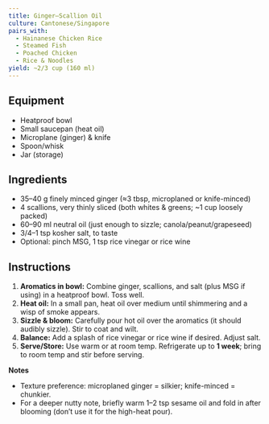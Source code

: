 ```yaml
---
title: Ginger–Scallion Oil
culture: Cantonese/Singapore
pairs_with:
  - Hainanese Chicken Rice
  - Steamed Fish
  - Poached Chicken
  - Rice & Noodles
yield: ~2/3 cup (160 ml)
---
```


## Equipment
- Heatproof bowl
- Small saucepan (heat oil)
- Microplane (ginger) & knife
- Spoon/whisk
- Jar (storage)

## Ingredients
- 35–40 g finely minced ginger (≈3 tbsp, microplaned or knife-minced)
- 4 scallions, very thinly sliced (both whites & greens; ~1 cup loosely packed)
- 60–90 ml neutral oil (just enough to sizzle; canola/peanut/grapeseed)
- 3/4–1 tsp kosher salt, to taste
- Optional: pinch MSG, 1 tsp rice vinegar or rice wine

## Instructions
1. **Aromatics in bowl:** Combine ginger, scallions, and salt (plus MSG if using) in a heatproof bowl. Toss well.
2. **Heat oil:** In a small pan, heat oil over medium until shimmering and a wisp of smoke appears.
3. **Sizzle & bloom:** Carefully pour hot oil over the aromatics (it should audibly sizzle). Stir to coat and wilt.
4. **Balance:** Add a splash of rice vinegar or rice wine if desired. Adjust salt.
5. **Serve/Store:** Use warm or at room temp. Refrigerate up to **1 week**; bring to room temp and stir before serving.

**Notes**
- Texture preference: microplaned ginger = silkier; knife-minced = chunkier.  
- For a deeper nutty note, briefly warm 1–2 tsp sesame oil and fold in after blooming (don’t use it for the high-heat pour).

